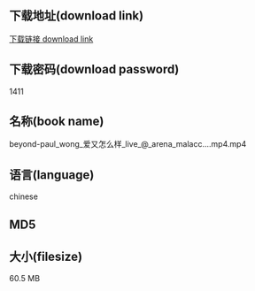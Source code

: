 ## 下载地址(download link)
[下载链接 download link](https://voluble-croquembouche-d321dc.netlify.app/?s=beyond-paul_wong_%E7%88%B1%E5%8F%88%E6%80%8E%E4%B9%88%E6%A0%B7_live_%40_arena_malacc....mp4)

## 下载密码(download password)
1411

## 名称(book name)
beyond-paul_wong_爱又怎么样_live_@_arena_malacc....mp4.mp4

## 语言(language)
chinese

## MD5


## 大小(filesize)
60.5 MB
